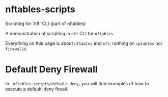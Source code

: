 # nftables-scripts
Scripting for 'nft' CLI (part of nftables)

A demonstration of scripting in `nft` CLI for `nftables`.

Everything on this page is about `nftables` and `nft`; nothing on `iptables` nor `firewalld`.


# Default Deny Firewall

In ` nftables-scripts/default-deny`, you will find examples of  how to execute a default-deny fireall.

